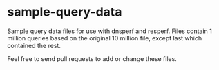 # sample-query-data

Sample query data files for use with dnsperf and resperf. Files contain
1 million queries based on the original 10 million file, except last which
contained the rest.

Feel free to send pull requests to add or change these files.
